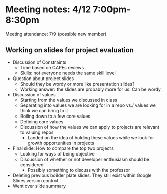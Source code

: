 # Meeting notes: 4/12 7:00pm-8:30pm

Meeting attendance: 7/9 (possible new member)

## Working on slides for project evaluation
* Discussion of Constraints
    - Time based on CAPEs reviews
    - Skills: not everyone needs the same skill level
* Question about project slides
    - Should they be wordy or more like presentation slides?
    - Working answer: the slides are probably more for us. Can be wordy.
* Discussion of values
    - Starting from the values we discussed in class
    - Separating into values we are looking for in a repo vs./ values we think we can bring to it
    - Boiling down to a few core values
    - Defining core values
    - Discussion of how the values we can apply to projects are relevant to valuing repos
        - Landed on the idea of holding these values while we look for growth opportunities in projects
* Final slide: How to compare the top two projects
    - Looking for ways of being objective
    - Discussion of whether or not developer enthusiasm should be considered
        - Possibly something to discuss with the professor
* Deleting previous boilder plate slides. They still exist within Google Slides version control
* Went over slide summary
